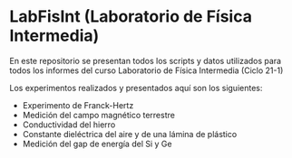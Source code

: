 # LabFisInt (Laboratorio de Física Intermedia)
En este repositorio se presentan todos los scripts y datos utilizados para todos los informes del curso Laboratorio de Física Intermedia (Ciclo 21-1)

Los experimentos realizados y presentados aquí son los siguientes:
- Experimento de Franck-Hertz
- Medición del campo magnético terrestre
- Conductividad del hierro
- Constante dieléctrica del aire y de una lámina de plástico
- Medición del gap de energía del Si y Ge
